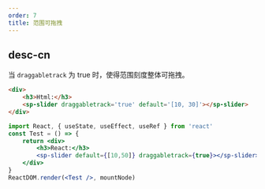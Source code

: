 ```yaml
---
order: 7
title: 范围可拖拽
---
```



## desc-cn 
当 `draggabletrack` 为 true 时，使得范围刻度整体可拖拽。

```html
<div> 
    <h3>Html:</h3>
    <sp-slider draggabletrack='true' default='[10, 30]'></sp-slider>
</div>
```

```jsx
import React, { useState, useEffect, useRef } from 'react'
const Test = () => {
    return <div> 
        <h3>React:</h3>
        <sp-slider default={[10,50]} draggabletrack={true}></sp-slider>
    </div>
}
ReactDOM.render(<Test />, mountNode)

```


